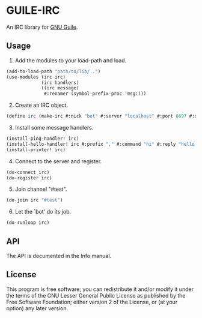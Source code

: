 # GUILE-IRC

An IRC library for [GNU Guile](https://www.gnu.org/software/guile/).

## Usage

1. Add the modules to your load-path and load.
```scheme
(add-to-load-path "path/to/lib/..")
(use-modules (irc irc) 
             (irc handlers) 
             ((irc message)
              #:renamer (symbol-prefix-proc 'msg:)))
```

2. Create an IRC object.
```scheme
(define irc (make-irc #:nick "bot" #:server "localhost" #:port 6697 #:ssl #t))
```
   
3. Install some message handlers.
```scheme
(install-ping-handler! irc)
(install-hello-handler! irc #:prefix "," #:command "hi" #:reply "hello master!")
(install-printer! irc)
```
   
4. Connect to the server and register.
```scheme
(do-connect irc)
(do-register irc)
```

5. Join channel "#test".
```scheme
(do-join irc "#test")
```
   
6. Let the `bot' do its job.
```scheme
(do-runloop irc)
```

## API

The API is documented in the Info manual.


## License

This program is free software; you can redistribute it and/or modify
it under the terms of the GNU Lesser General Public License as
published by the Free Software Foundation; either version 2 of the
License, or (at your option) any later version.
